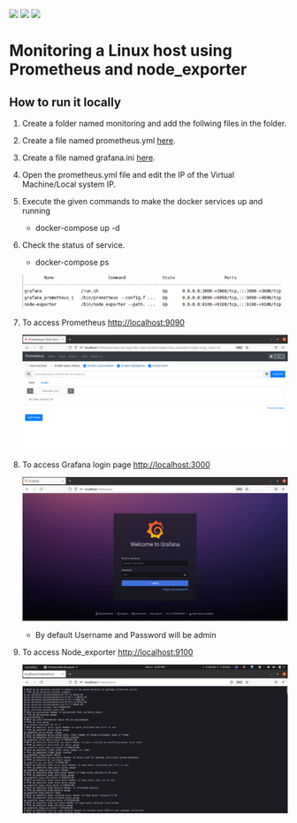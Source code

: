 <div>
    <image src=https://img.shields.io/badge/Grafana-brightgreen></image>
    <image src="https://img.shields.io/badge/Prometheus-ff69b4"></image>
    <image src="https://img.shields.io/badge/Node_exporter-orange"></image>
</div>

# Monitoring a Linux host using Prometheus and node_exporter

##  How to run it locally

   1. Create a folder named monitoring and add the follwing files in the folder.
   2. Create a file named prometheus.yml [here](./prometheus.yml).
   3. Create a file named grafana.ini [here](./grafana.ini). 
   4. Open the prometheus.yml file and edit the IP of the Virtual Machine/Local system IP.
   5. Execute the given commands to make the docker services up and running
         * docker-compose up -d
   6. Check the status of service.
         * docker-compose ps
          
         ![Check the status](Screenshot/docker-status.png)
   7. To access Prometheus [http://localhost:9090](http://localhost:9090) 
   
         ![Prometheus](Screenshot/prometheus.png)
   9. To access Grafana login page [http://localhost:3000](http://localhost:3000)
   
         ![Grafana Login](Screenshot/Grafana.png)
         
         * By default Username and Password will be admin

  10. To access Node_exporter [http://localhost:9100](http://localhost:9100/metrics)
   
         ![Node Exporter](Screenshot/Node-exporter.png)
    
  
